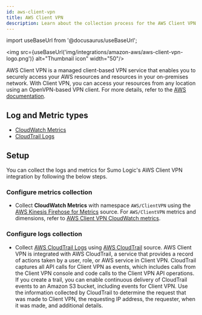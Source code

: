 ```yaml
---
id: aws-client-vpn
title: AWS Client VPN
description: Learn about the collection process for the AWS Client VPN service.
---
```


import useBaseUrl from '@docusaurus/useBaseUrl';

<img src={useBaseUrl('img/integrations/amazon-aws/aws-client-vpn-logo.png')} alt="Thumbnail icon" width="50"/>

AWS Client VPN is a managed client-based VPN service that enables you to securely access your AWS resources and resources in your on-premises network. With Client VPN, you can access your resources from any location using an OpenVPN-based VPN client. For more details, refer to the [AWS documentation](https://docs.aws.amazon.com//vpn/latest/clientvpn-admin/what-is.html).

## Log and Metric types
* [CloudWatch Metrics](https://docs.aws.amazon.com//vpn/latest/clientvpn-admin/monitoring-cloudwatch.html)
* [CloudTrail Logs](https://docs.aws.amazon.com//vpn/latest/clientvpn-admin/monitoring-cloudtrail.html)


## Setup
You can collect the logs and metrics for Sumo Logic's AWS Client VPN integration by following the below steps.

### Configure metrics collection
* Collect **CloudWatch Metrics** with namespace `AWS/ClientVPN` using the [AWS Kinesis Firehose for Metrics](/docs/send-data/hosted-collectors/amazon-aws/aws-kinesis-firehose-metrics-source/) source. For `AWS/ClientVPN` metrics and dimensions, refer to [AWS Client VPN CloudWatch metrics](https://docs.aws.amazon.com//vpn/latest/clientvpn-admin/monitoring-cloudwatch.html).
### Configure logs collection
* Collect [AWS CloudTrail Logs](https://docs.aws.amazon.com//vpn/latest/clientvpn-admin/monitoring-cloudtrail.html) using [AWS CloudTrail](/docs/send-data/hosted-collectors/amazon-aws/aws-cloudtrail-source/) source. AWS Client VPN is integrated with AWS CloudTrail, a service that provides a record of actions taken by a user, role, or AWS service in Client VPN. CloudTrail captures all API calls for Client VPN as events, which includes calls from the Client VPN console and code calls to the Client VPN API operations. If you create a trail, you can enable continuous delivery of CloudTrail events to an Amazon S3 bucket, including events for Client VPN. Use the information collected by CloudTrail to determine the request that was made to Client VPN, the requesting IP address, the requester, when it was made, and additional details.